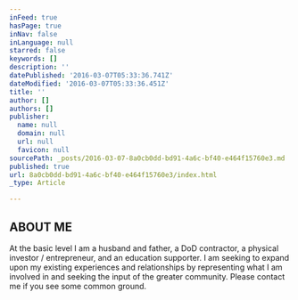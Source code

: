 ```yaml
---
inFeed: true
hasPage: true
inNav: false
inLanguage: null
starred: false
keywords: []
description: ''
datePublished: '2016-03-07T05:33:36.741Z'
dateModified: '2016-03-07T05:33:36.451Z'
title: ''
author: []
authors: []
publisher:
  name: null
  domain: null
  url: null
  favicon: null
sourcePath: _posts/2016-03-07-8a0cb0dd-bd91-4a6c-bf40-e464f15760e3.md
published: true
url: 8a0cb0dd-bd91-4a6c-bf40-e464f15760e3/index.html
_type: Article

---
```

## ABOUT ME

At the basic level I am a husband and father, a DoD contractor, a physical investor / entrepreneur, and an education supporter. I am seeking to expand upon my existing experiences and relationships by representing what I am involved in and seeking the input of the greater community. Please contact me if you see some common ground.